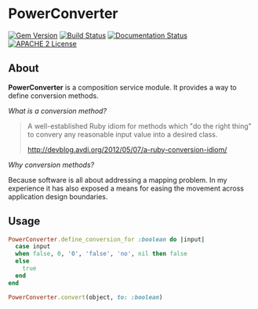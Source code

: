 # PowerConverter

[![Gem Version](https://badge.fury.io/rb/power_converter.svg)](http://badge.fury.io/rb/power_converter)
[![Build Status](https://travis-ci.org/jeremyf/power_converter.png?branch=master)](https://travis-ci.org/jeremyf/power_converter)
[![Documentation Status](http://inch-ci.org/github/jeremyf/power_converter.svg?branch=master)](http://inch-ci.org/github/jeremyf/power_converter)
[![APACHE 2 License](http://img.shields.io/badge/APACHE2-license-blue.svg)](./LICENSE)

## About

**PowerConverter** is a composition service module. It provides a way to define
conversion methods.

*What is a conversion method?*

> A well-established Ruby idiom for methods which "do the right thing" to
> convery any reasonable input value into a desired class.
>
> http://devblog.avdi.org/2012/05/07/a-ruby-conversion-idiom/

*Why conversion methods?*

Because software is all about addressing a mapping problem. In my experience
it has also exposed a means for easing the movement across application design
boundaries.

## Usage

```ruby
PowerConverter.define_conversion_for :boolean do |input|
  case input
  when false, 0, '0', 'false', 'no', nil then false
  else
    true
  end
end

PowerConverter.convert(object, to: :boolean)
```
